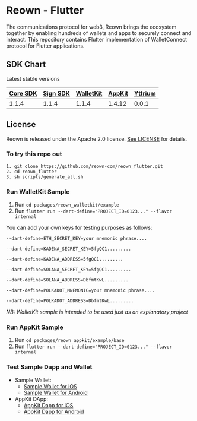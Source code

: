 # **Reown - Flutter**

The communications protocol for web3, Reown brings the ecosystem together by enabling hundreds of wallets and apps to securely connect and interact. This repository contains Flutter implementation of WalletConnect protocol for Flutter applications.

## SDK Chart

Latest stable versions

| [Core SDK](packages/reown_core) | [Sign SDK](packages/reown_sign) | [WalletKit](packages/reown_walletkit) | [AppKit](packages/reown_appkit) | [Yttrium](packages/reown_yttrium) |
|---------------------------------|---------------------------------|---------------------------------------|---------------------------------|---------------------------------|
| 1.1.4                           | 1.1.4                           | 1.1.4                                 | 1.4.12                           | 0.0.1                           |

## License

Reown is released under the Apache 2.0 license. [See LICENSE](/LICENSE) for details.

### To try this repo out

```
1. git clone https://github.com/reown-com/reown_flutter.git
2. cd reown_flutter
3. sh scripts/generate_all.sh
```

### Run WalletKit Sample

1. Run `cd packages/reown_walletkit/example`
2. Run `flutter run --dart-define="PROJECT_ID=0123..." --flavor internal`

You can add your own keys for testing purposes as follows:

`--dart-define=ETH_SECRET_KEY=your mnemonic phrase....`

`--dart-define=KADENA_SECRET_KEY=5fgQC1.........`

`--dart-define=KADENA_ADDRESS=5fgQC1.........`

`--dart-define=SOLANA_SECRET_KEY=5fgQC1.........`

`--dart-define=SOLANA_ADDRESS=DbfmtKwL.........`

`--dart-define=POLKADOT_MNEMONIC=your mnemonic phrase....`

`--dart-define=POLKADOT_ADDRESS=DbfmtKwL.........`

_NB: WalletKit sample is intended to be used just as an explanatory project_


### Run AppKit Sample

1. Run `cd packages/reown_appkit/example/base`
2. Run `flutter run --dart-define="PROJECT_ID=0123..." --flavor internal`

### Test Sample Dapp and Wallet

- Sample Wallet:
  - [Sample Wallet for iOS](https://testflight.apple.com/join/Uv0XoBuD)
  - [Sample Wallet for Android](https://appdistribution.firebase.dev/i/2b8b3dce9e2831cd)
- AppKit DApp:
  - [AppKit Dapp for iOS](https://testflight.apple.com/join/6aRJSllc)
  - [AppKit Dapp for Android](https://appdistribution.firebase.dev/i/2c6573f6956fa7b5)
